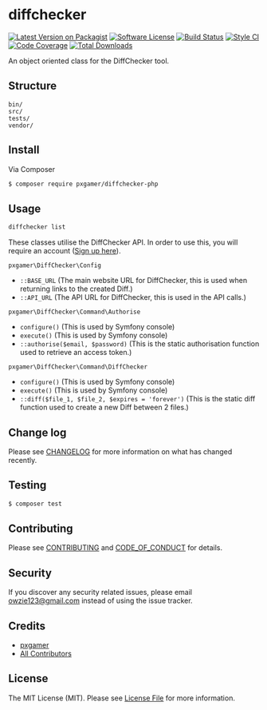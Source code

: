 # diffchecker

[![Latest Version on Packagist][ico-version]][link-packagist]
[![Software License][ico-license]](LICENSE.md)
[![Build Status][ico-travis]][link-travis]
[![Style CI][ico-styleci]][link-styleci]
[![Code Coverage][ico-code-quality]][link-code-quality]
[![Total Downloads][ico-downloads]][link-downloads]

An object oriented class for the DiffChecker tool.

## Structure

```
bin/
src/
tests/
vendor/
```

## Install

Via Composer

``` bash
$ composer require pxgamer/diffchecker-php
```

## Usage

```bash
diffchecker list
```

These classes utilise the DiffChecker API. In order to use this, you will require an account ([Sign up here](https://www.diffchecker.com/signup)).

`pxgamer\DiffChecker\Config`  
- `::BASE_URL` (The main website URL for DiffChecker, this is used when returning links to the created Diff.)
- `::API_URL` (The API URL for DiffChecker, this is used in the API calls.)

`pxgamer\DiffChecker\Command\Authorise`  
- `configure()` (This is used by Symfony console)
- `execute()` (This is used by Symfony console)
- `::authorise($email, $password)` (This is the static authorisation function used to retrieve an access token.)

`pxgamer\DiffChecker\Command\DiffChecker`  
- `configure()` (This is used by Symfony console)
- `execute()` (This is used by Symfony console)
- `::diff($file_1, $file_2, $expires = 'forever')` (This is the static diff function used to create a new Diff between 2 files.)

## Change log

Please see [CHANGELOG](CHANGELOG.md) for more information on what has changed recently.

## Testing

``` bash
$ composer test
```

## Contributing

Please see [CONTRIBUTING](CONTRIBUTING.md) and [CODE_OF_CONDUCT](CODE_OF_CONDUCT.md) for details.

## Security

If you discover any security related issues, please email owzie123@gmail.com instead of using the issue tracker.

## Credits

- [pxgamer][link-author]
- [All Contributors][link-contributors]

## License

The MIT License (MIT). Please see [License File](LICENSE.md) for more information.

[ico-version]: https://img.shields.io/packagist/v/pxgamer/diffchecker.svg?style=flat-square
[ico-license]: https://img.shields.io/badge/license-MIT-brightgreen.svg?style=flat-square
[ico-travis]: https://img.shields.io/travis/pxgamer/diffchecker-php/master.svg?style=flat-square
[ico-styleci]: https://styleci.io/repos/90740779/shield
[ico-code-quality]: https://img.shields.io/codecov/c/github/pxgamer/diffchecker-php.svg?style=flat-square
[ico-downloads]: https://img.shields.io/packagist/dt/pxgamer/diffchecker.svg?style=flat-square

[link-packagist]: https://packagist.org/packages/pxgamer/diffchecker
[link-travis]: https://travis-ci.org/pxgamer/diffchecker-php
[link-styleci]: https://styleci.io/repos/90740779
[link-code-quality]: https://codecov.io/gh/pxgamer/diffchecker-php
[link-downloads]: https://packagist.org/packages/pxgamer/diffchecker
[link-author]: https://github.com/pxgamer
[link-contributors]: ../../contributors
